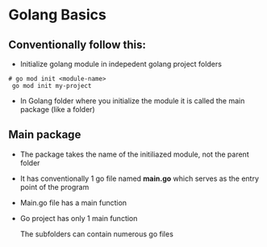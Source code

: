 # Golang Basics
## Conventionally follow this:
- Initialize golang module in indepedent golang project folders
```
# go mod init <module-name>
 go mod init my-project
```

- In Golang folder where you initialize the module it is called the main package (like a folder)

## Main package
- The package takes the name of the initiliazed module, not the parent folder
- It has conventionally 1 go file named **main.go** which serves as the entry point of the program
- Main.go file has a main function
- Go project has only 1 main function

  The subfolders can contain numerous go files
  
  
